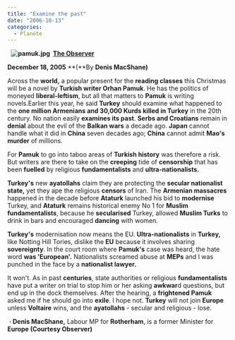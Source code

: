 ```yaml
---
title: "Examine the past"
date: "2006-10-13"
categories: 
  - Planéte
---
```


  **![pamuk.jpg](/uploads/2006/10/pamuk.kucukresim.jpg)  [**The Observer**](http://www.observer.co.uk/)**  

**December 18, 2005** **(**By **Denis MacShane)**

Across the **world,** a popular present for the **reading classes** this Christmas will be a novel by **Turkish writer Orhan Pamuk**. He has the politics of moneyed **liberal-leftism**, but all that matters to **Pamuk** is writing novels.Earlier this year, he said **Turkey** should examine what happened to the **one million Armenians and 30,000 Kurds killed in Turkey** in the 20th century. No nation easily **examines its past**. **Serbs and Croatians** remain in **denial** about the evil of the **Balkan wars** a decade ago. **Japan** cannot handle what it did in **China** seven decades ago; **China** cannot admit **Mao's murder** of millions.

For **Pamuk** to go into taboo areas of **Turkish history** was therefore a risk. But writers are there to take on the **creeping** tide of **censorship** that has been **fuelled** by religious **fundamentalists** and **ultra-nationalists.**

**Turkey's** new **ayatollahs** claim they are protecting the **secular nationalist state,** yet they ape the religious **censors** of Iran. The **Armenian massacres** happened in the decade before **Ataturk** launched his bid to **modernise** Turkey, and **Ataturk** remains historical enemy No 1 for **Muslim fundamentalists**, because he **secularised** Turkey, allowed **Muslim Turks** to drink in bars and encouraged **dancing** with women.

**Turkey's** modernisation now means the EU. **Ultra-nationalists** in **Turkey,** like Notting Hill Tories, dislike the **EU** because it involves sharing **sovereignty**. In the court room where **Pamuk's** case was heard, the hate word **was 'European'.** Nationalists screamed abuse at **MEPs** and I was punched in the face by a **nationalist lawyer.**

It won't. As in past **centuries**, state authorities or religious **fundamentalists** have put a writer on trial to stop him or her asking **awkwar**d questions, but end up in the dock themselves. After the hearing, a **frightened Pamuk** asked me if he should go into **exile**. I hope not. **Turkey** will not join **Europe** unless **Voltaire** wins, and the **ayatollahs** \- secular and religious - lose.

 **· Denis MacShane,** Labour MP for **Rotherham**, is a former Minister for **Europe (Courtesy Observer)**

